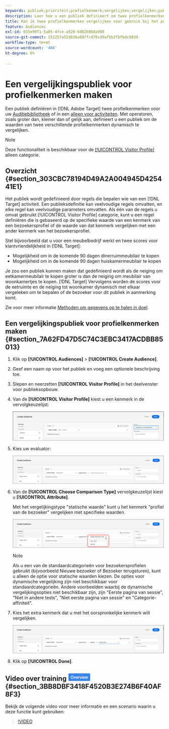 ```yaml
---
keywords: publiek;prioriteit;profielkenmerk;vergelijken;vergelijken;publiek maken;publiek maken;publiek maken
description: Leer hoe u een publiek definieert om twee profielkenmerken te vergelijken.
title: Kan ik twee profielkenmerken vergelijken voor gebruik bij het publiek?
feature: Audiences
exl-id: 033e90f1-5a05-4fce-a520-68826860a908
source-git-commit: 152257a52d836a88ffcd76cd9af5b3fbfbdc0839
workflow-type: tm+mt
source-wordcount: '404'
ht-degree: 0%

---
```


# Een vergelijkingspubliek voor profielkenmerken maken

Een publiek definiëren in [!DNL Adobe Target] twee profielkenmerken voor uw [Auditiebibliotheek](/help/main/c-target/c-audiences/audiences.md) of in een [alleen voor activiteiten](/help/main/c-target/creating-activity-only-audience.md). Met operatoren, zoals groter dan, kleiner dan of gelijk aan, definieert u een publiek om de waarden van twee verschillende profielkenmerken dynamisch te vergelijken.

>[!NOTE]
>
>Deze functionaliteit is beschikbaar voor de [[!UICONTROL Visitor Profile]](/help/main/c-target/c-audiences/c-target-rules/visitor-profile.md#concept_E972690B9A4C4372A34229FA37EDA38E) alleen categorie.

## Overzicht {#section_303CBC78194D49A2A004945D425441E1}

Het publiek wordt gedefinieerd door regels die bepalen wie van een [!DNL Target] activiteit. Een publieksdefinitie kan veelvoudige regels omvatten, en elke regel kan veelvoudige parameters omvatten. Als één van de regels u omvat gebruikt [!UICONTROL Visitor Profile] categorie, kunt u een regel definiëren die is gebaseerd op de specifieke waarde van een kenmerk van een bezoekersprofiel of de waarde van dat kenmerk vergelijken met een ander kenmerk van het bezoekersprofiel.

Stel bijvoorbeeld dat u voor een meubelbedrijf werkt en twee scores voor klantvriendelijkheid in [!DNL Target]:

* Mogelijkheid om in de komende 90 dagen dinerruimmeubilair te kopen
* Mogelijkheid om in de komende 90 dagen huiskamermeubilair te kopen

Je zou een publiek kunnen maken dat gedefinieerd wordt als de neiging om eetkamermeubilair te kopen groter is dan de neiging om meubilair van woonkamertjes te kopen. [!DNL Target] Vervolgens worden de scores voor de eetruimte en de neiging tot woonkamer dynamisch met elkaar vergeleken om te bepalen of de bezoeker voor dit publiek in aanmerking komt.

Zie voor meer informatie [Methoden om gegevens op te halen in doel](/help/main/c-implementing-target/c-considerations-before-you-implement-target/c-methods-to-get-data-into-target/methods-to-get-data-into-target.md#concept_0069C0EFB56C4700BB33F2F35C2B9B17).

## Een vergelijkingspubliek voor profielkenmerken maken {#section_7A62FD47D5C74C3EBC3417ACDBB85013}

1. Klik op **[!UICONTROL Audiences]** > **[!UICONTROL Create Audience]**.
1. Geef een naam op voor het publiek en voeg een optionele beschrijving toe.
1. Slepen en neerzetten **[!UICONTROL Visitor Profile]** in het deelvenster voor publieksopbouw.
1. Van de **[!UICONTROL Visitor Profile]** kiest u een kenmerk in de vervolgkeuzelijst:

   ![Propensatiescore 1](assets/propensity_score_1.png)

1. Kies uw evaluator:

   ![Propensatiescore 2](assets/propensity_score_2.png)

1. Van de **[!UICONTROL Choose Comparison Type]** vervolgkeuzelijst kiest u **[!UICONTROL Attribute]**.

   Met het vergelijkingstype &quot;statische waarde&quot; kunt u het kenmerk &quot;profiel van de bezoeker&quot; vergelijken met specifieke waarden.

   ![Propensatiescore 3](assets/propensity_score_3.png)

   >[!NOTE]
   >
   >Als u een van de standaardcategorieën voor bezoekersprofielen gebruikt (bijvoorbeeld Nieuwe bezoeker of Bezoeker terugsturen), kunt u alleen de optie voor statische waarden kiezen. De opties voor dynamische vergelijking zijn niet beschikbaar voor standaardcategorieën. Andere voorbeelden waarbij de dynamische vergelijkingsopties niet beschikbaar zijn, zijn &quot;Eerste pagina van sessie&quot;, &quot;Niet in andere tests&quot;, &quot;Niet eerste pagina van sessie&quot; en &quot;Categorie-affiniteit&quot;.

1. Kies het extra kenmerk dat u met het oorspronkelijke kenmerk wilt vergelijken.

   ![](assets/propensity_score_4.png)

1. Klik op **[!UICONTROL Done]**.

## Video over training ![Overzicht badge](/help/main/assets/overview.png) {#section_3BB8DBF3418F4520B3E274B6F40AF8F3}

Bekijk de volgende video voor meer informatie en een scenario waarin u deze functie kunt gebruiken:

>[!VIDEO](https://video.tv.adobe.com/v/23218/)
